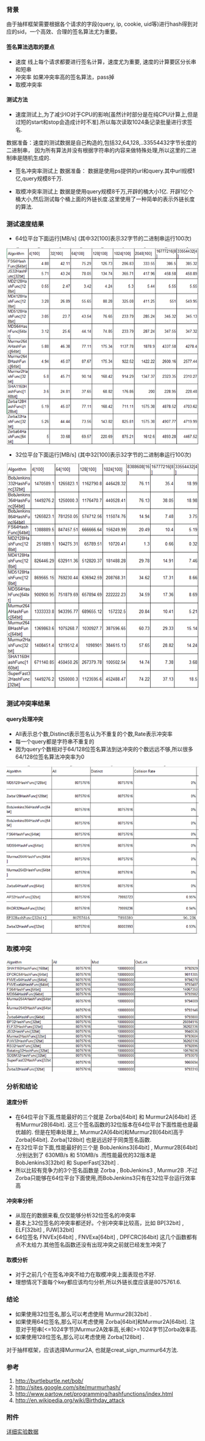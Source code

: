 <!--
author: checkking
date: 2017-04-30
title: 签名算法的选取
tags: 系统设计
category: 系统设计
status: publish
summary:  抽样框架签名算法的调研
-->
### 背景
由于抽样框架需要根据各个请求的字段(query, ip, cookie, uid等)进行hash得到对应的sid，一个高效、合理的签名算法尤为重要。

#### 签名算法选取的要点
- 速度 线上每个请求都要进行签名计算，速度尤为重要, 速度的计算要区分长串和短串
- 冲突率 如果冲突率高的签名算法，pass掉
- 取模冲突率 

#### 测试方法
- 速度测试上,为了减少IO对于CPU的影响[虽然计时部分是在纯CPU计算上,但是过短的start和stop会造成计时不准].所以每次读取1024条记录批量进行求签名.

数据准备：速度的测试数据是自己构造的,包括32,64,128,..33554432字节长度的二进制串，
因为所有算法并没有根据字符串的内容来做特殊处理,所以这里的二进制串是随机生成的.

- 签名冲突率测试上
数据准备： 数据是使用ps提供的url和query.其中url规模1亿,query规模8千万.

- 取模冲突率测试上
数据是使用query规模8千万,开辟的桶大小1亿.
开辟1亿个桶大小,然后测试每个桶上面的外链长度.这里使用了一种简单的表示外链长度的算法.

### 测试速度结果
- 64位平台下面运行[MB/s] (其中32[100]表示32字节的二进制串运行100次)

![64位平台速度1](../../img/201704/20170430_4.png)

- 32位平台下面运行[MB/s] (其中32[100]表示32字节的二进制串运行100次)

![32位平台速度1](../../img/201704/20170430_5.png)

### 测试冲突率结果
#### query处理冲突
- All表示总个数,Distinct表示签名认为不重复的个数,Rate表示冲突率
- 每一个query都是字符串不重复的
- 因为query个数相对于64/128位签名算法到达冲突的个数远远不够,所以很多64/128位签名算法冲突率为0

![query冲突](../../img/201704/20170430_6.png)


### 取模冲突

![取模冲突](../../img/201704/20170430_7.png)

### 分析和结论

#### 速度分析
- 在64位平台下面,性能最好的三个就是 Zorba[64bit] 和 Murmur2A[64bit] 还有Murmur2B[64bit]. 这三个签名函数的32位版本在64位平台下面性能也是最优越的. 但是在短串处理上, Murmur2A[64bit]和Murmur2B[64bit]高于Zorba[64bit]. Zorba[128bit] 也是远远好于同类签名函数.
- 在32位平台下面,性能最好的三个是 BobJenkins3[64bit] , Murmur2B[64bit] .分别达到了 630MB/s 和 510MB/s .而性能最优的32版本是 BobJenkins3[32bit] 和 SuperFast[32bit] .
- 所以比较有竞争力的3个签名函数是 Zorba , BobJenkins3 , Murmur2B .不过Zorba只能够在64位平台下面使用,而BobJenkins3只有在32位平台运行效率高

#### 冲突率分析
- 从现在的数据来看,仅仅能够分析32位签名的冲突率
- 基本上32位签名的冲突率都还好。个别冲突率比较高，比如 BP[32bit] , ELF[32bit] , PJW[32bit]
- 64位签名 FNVEx[64bit] , FNVExa[64bit] , DPFCRC[64bit] 这几个函数都有点不太给力.其他签名函数还没有出现冲突之前就已经发生冲突了

#### 取模分析
- 对于之前几个在签名冲突不给力在取模冲突上面表现也不好.
- 理想情况下面每个key都应该均匀分析,所以外链长度应该是8075761.6.


### 结论
- 如果使用32位签名,那么可以考虑使用 Murmur2B[32bit] .
- 如果使用64位签名,那么可以考虑使用 Zorba[64bit]和Murmur2A[64bit]. 注意对于短串[<=1024字节]Murmur2A效率高,长串[>=1024字节]Zorba效率高.
- 如果使用128位签名,那么可以考虑使用 Zorba[128bit] .

对于抽样框架，应该选择Murmur2A, 也就是creat_sign_murmur64方法.

### 参考
1. http://burtleburtle.net/bob/
2. http://sites.google.com/site/murmurhash/
3. http://www.partow.net/programming/hashfunctions/index.html
4. http://en.wikipedia.org/wiki/Birthday_attack


### 附件

[详细实验数据](../../docs/201704/signResearch.xlsx)
